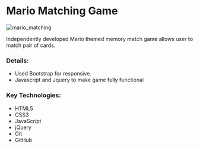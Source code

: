 
# Mario Matching Game 

![mario_matching](https://cloud.githubusercontent.com/assets/22993242/26188823/4820d128-3b56-11e7-9720-4ad4de6529f5.png)

Independently developed Mario themed memory match game allows user to match pair of cards. 


### Details:
* Used Bootstrap for responsive. 
* Javascript and Jquery to make game fully functional

### Key Technologies:
* HTML5
* CSS3
* JavaScript
* jQuery
* Git
* GitHub
